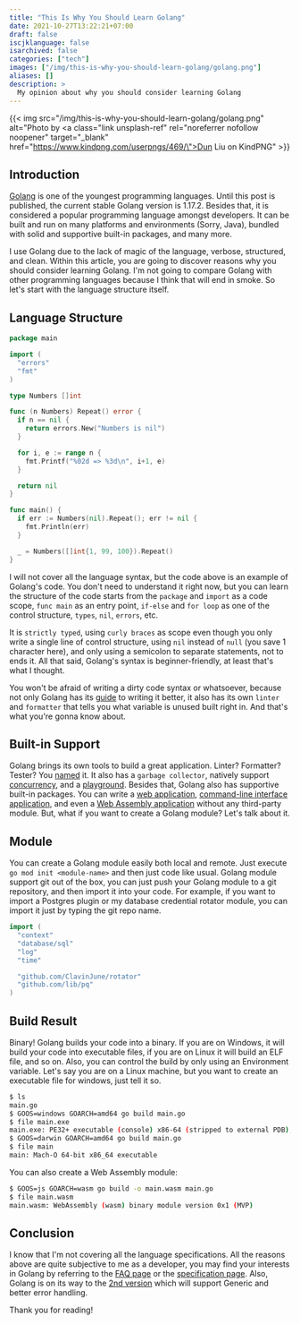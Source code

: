```yaml
---
title: "This Is Why You Should Learn Golang"
date: 2021-10-27T13:22:21+07:00
draft: false
iscjklanguage: false
isarchived: false
categories: ["tech"]
images: ["/img/this-is-why-you-should-learn-golang/golang.png"]
aliases: []
description: >
  My opinion about why you should consider learning Golang
---
```


{{< img src="/img/this-is-why-you-should-learn-golang/golang.png" alt="Photo by <a class=\"link unsplash-ref\" rel=\"noreferrer nofollow noopener\" target=\"_blank\" href=\"https://www.kindpng.com/userpngs/469/\">Dun Liu</a> on KindPNG" >}}

## Introduction

[Golang](https://golang.org/) is one of the youngest programming languages. Until this post is published, the current stable Golang version is 1.17.2. Besides that, it is considered a popular programming language amongst developers. It can be built and run on many platforms and environments (Sorry, Java), bundled with solid and supportive built-in packages, and many more.

I use Golang due to the lack of magic of the language, verbose, structured, and clean. Within this article, you are going to discover reasons why you should consider learning Golang. I'm not going to compare Golang with other programming languages because I think that will end in smoke. So let's start with the language structure itself.

## Language Structure

```go
package main

import (
  "errors"
  "fmt"
)

type Numbers []int

func (n Numbers) Repeat() error {
  if n == nil {
    return errors.New("Numbers is nil")
  }

  for i, e := range n {
    fmt.Printf("%02d => %3d\n", i+1, e)
  }

  return nil
}

func main() {
  if err := Numbers(nil).Repeat(); err != nil {
    fmt.Println(err)
  }

  _ = Numbers([]int{1, 99, 100}).Repeat()
}
```

I will not cover all the language syntax, but the code above is an example of Golang's code. You don't need to understand it right now, but you can learn the structure of the code starts from the `package` and `import` as a code scope, `func main` as an entry point, `if-else` and `for loop` as one of the control structure, `types`, `nil`, `errors`, etc.

It is `strictly typed`, using `curly braces` as scope even though you only write a single line of control structure, using `nil` instead of `null` (you save 1 character here), and only using a semicolon to separate statements, not to ends it. All that said, Golang's syntax is beginner-friendly, at least that's what I thought.

You won't be afraid of writing a dirty code syntax or whatsoever, because not only Golang has its [guide](https://golang.org/doc/effective_go) to writing it better, it also has its own `linter` and `formatter` that tells you what variable is unused built right in. And that's what you're gonna know about.

## Built-in Support

Golang brings its own tools to build a great application. Linter? Formatter? Tester? You [named](https://pkg.go.dev/cmd/go) it. It also has a `garbage collector`, natively support [concurrency](https://gobyexample.com/goroutines), and a [playground](https://play.golang.org/). Besides that, Golang also has supportive built-in packages. You can write a [web application](https://gobyexample.com/http-servers), [command-line interface application](https://gobyexample.com/command-line-arguments), and even a [Web Assembly application](https://github.com/golang/go/wiki/WebAssembly#getting-started) without any third-party module. But, what if you want to create a Golang module? Let's talk about it.

## Module

You can create a Golang module easily both local and remote. Just execute `go mod init <module-name>` and then just code like usual. Golang module support git out of the box, you can just push your Golang module to a git repository, and then import it into your code. For example, if you want to import a Postgres plugin or my database credential rotator module, you can import it just by typing the git repo name.

```go
import (
  "context"
  "database/sql"
  "log"
  "time"

  "github.com/ClavinJune/rotator"
  "github.com/lib/pq"
)
```

## Build Result

Binary! Golang builds your code into a binary. If you are on Windows, it will build your code into executable files, if you are on Linux it will build an ELF file, and so on. Also, you can control the build by only using an Environment variable. Let's say you are on a Linux machine, but you want to create an executable file for windows, just tell it so.

```bash {linenos=false}
$ ls
main.go
$ GOOS=windows GOARCH=amd64 go build main.go 
$ file main.exe 
main.exe: PE32+ executable (console) x86-64 (stripped to external PDB), for MS Windows
$ GOOS=darwin GOARCH=amd64 go build main.go 
$ file main
main: Mach-O 64-bit x86_64 executable
```

You can also create a Web Assembly module:

```bash {linenos=false}
$ GOOS=js GOARCH=wasm go build -o main.wasm main.go
$ file main.wasm
main.wasm: WebAssembly (wasm) binary module version 0x1 (MVP)
```

## Conclusion

I know that I'm not covering all the language specifications. All the reasons above are quite subjective to me as a developer, you may find your interests in Golang by referring to the [FAQ page](https://golang.org/doc/faq) or the [specification page](https://golang.org/ref/spec). Also, Golang is on its way to the [2nd version](https://go.googlesource.com/proposal/+/master/design/go2draft.md) which will support Generic and better error handling.

Thank you for reading!
